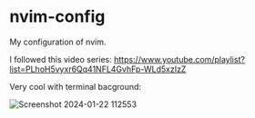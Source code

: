 # nvim-config
My configuration of nvim.

I followed this video series: https://www.youtube.com/playlist?list=PLhoH5vyxr6Qq41NFL4GvhFp-WLd5xzIzZ

Very cool with terminal bacground:

![Screenshot 2024-01-22 112553](https://github.com/borankurut/nvim-config/assets/66724695/5c65ff60-c285-42f0-ac10-1adf8be6994e)
